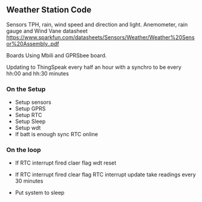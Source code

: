 ## Weather Station Code

Sensors
TPH, rain, wind speed and direction and light. 
Anemometer, rain gauge and Wind Vane datasheet
https://www.sparkfun.com/datasheets/Sensors/Weather/Weather%20Sensor%20Assembly..pdf

Boards
Using Mbili and GPRSbee board. 

Updating to ThingSpeak every half an hour with a synchro to be every hh:00 and hh:30 minutes

### On the Setup
- Setup sensors
- Setup GPRS
- Setup RTC
- Setup Sleep
- Setup wdt
- If batt is enough sync RTC online

### On the loop

- If RTC interrupt fired
 claer flag
 wdt reset

- If RTC interrupt fired
  clear flag
  RTC interrupt update
  take readings every 30 minutes

- Put system to sleep

